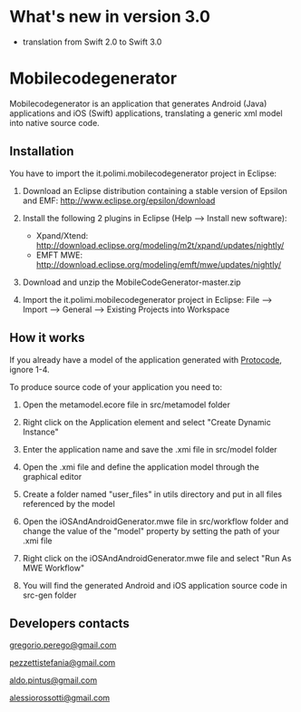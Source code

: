 # What's new in version 3.0 #

* translation from Swift 2.0 to Swift 3.0

# Mobilecodegenerator #

Mobilecodegenerator is an application that generates Android (Java) applications and iOS (Swift) applications, translating a generic xml model into native source code.

## Installation ##

You have to import the it.polimi.mobilecodegenerator project in Eclipse:

1. Download an Eclipse distribution containing a stable version of Epsilon and EMF:
   http://www.eclipse.org/epsilon/download

2. Install the following 2 plugins in Eclipse (Help --> Install new software):
   * Xpand/Xtend:  http://download.eclipse.org/modeling/m2t/xpand/updates/nightly/
   * EMFT MWE:     http://download.eclipse.org/modeling/emft/mwe/updates/nightly/

3. Download and unzip the MobileCodeGenerator-master.zip

4. Import the it.polimi.mobilecodegenerator project in Eclipse:
    File --> Import --> General --> Existing Projects into Workspace


## How it works ##

If you already have a model of the application generated with [Protocode](https://github.com/aldopolimi/protocode), ignore 1-4.

To produce source code of your application you need to:

1. Open the metamodel.ecore file in src/metamodel folder

2. Right click on the Application element and select "Create Dynamic Instance"

3. Enter the application name and save the .xmi file in src/model folder

4. Open the .xmi file and define the application model through the graphical editor

5. Create a folder named "user_files" in utils directory and put in all files referenced by the model

4. Open the iOSAndAndroidGenerator.mwe file in src/workflow folder and change the value of the "model" property by setting the path of your .xmi file

5. Right click on the iOSAndAndroidGenerator.mwe file and select "Run As MWE Workflow"

6. You will find the generated Android and iOS application source code in src-gen folder


## Developers contacts ##

gregorio.perego@gmail.com

pezzettistefania@gmail.com

aldo.pintus@gmail.com

alessiorossotti@gmail.com
